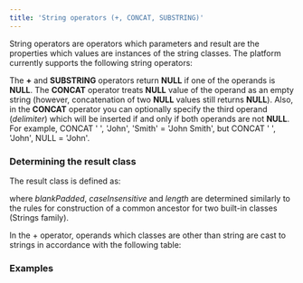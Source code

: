 ```yaml
---
title: 'String operators (+, CONCAT, SUBSTRING)'
---
```


String operators are operators which parameters and result are the properties which values are instances of the string classes. The platform currently supports the following string operators:


The **+** and **SUBSTRING** operators return **NULL** if one of the operands is **NULL**. The **CONCAT** operator treats **NULL** value of the operand as an empty string (however, concatenation of two **NULL** values still returns **NULL**). Also, in the **CONCAT** operator you can optionally specify the third operand (*delimiter*) which will be inserted if and only if both operands are not **NULL**. For example, CONCAT ' ', 'John', 'Smith' = 'John Smith', but CONCAT ' ', 'John', NULL = 'John'.

### Determining the result class

The result class is defined as:


where *blankPadded*, *caseInsensitive* and *length* are determined similarly to the rules for construction of a common ancestor for two built-in classes (Strings family).

In the + operator, operands which classes are other than string are cast to strings in accordance with the following table:


### Examples


